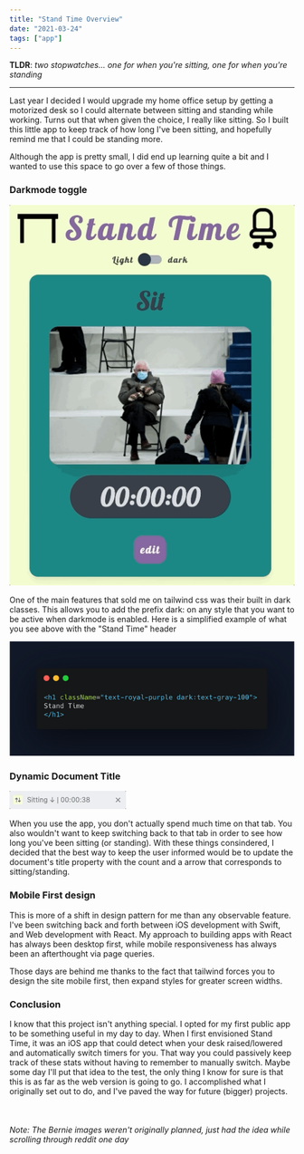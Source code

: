 ```yaml
---
title: "Stand Time Overview"
date: "2021-03-24"
tags: ["app"]
---
```


**TLDR**: *two stopwatches... one for when you're sitting, one for when you're standing*

---

Last year I decided I would upgrade my home office setup by getting a motorized desk so I could alternate between sitting and standing while working. Turns out that when given the choice, I really like sitting. So I built this little app to keep track of how long I've been sitting, and hopefully remind me that I could be standing more.

Although the app is pretty small, I did end up learning quite a bit and I wanted to use this space to go over a few of those things.

### Darkmode toggle

![darkmode toggle](/standTime-02.gif)

One of the main features that sold me on tailwind css was their built in dark classes. This allows you to add the prefix dark: on any style that you want to be active when darkmode is enabled.  Here is a simplified example of what you see above with the "Stand Time" header

![code example](/standTime-03.png)

### Dynamic Document Title

![title example](/standTime-04.gif)

When you use the app, you don't actually spend much time on that tab.  You also wouldn't want to keep switching back to that tab in order to see how long you've been sitting (or standing).  With these things consindered, I decided that the best way to keep the user informed would be to update the document's title property with the count and a arrow that corresponds to sitting/standing.

### Mobile First design

This is more of a shift in design pattern for me than any observable feature.  I've been switching back and forth between iOS development with Swift, and Web development with React.  My approach to building apps with React has always been desktop first, while mobile responsiveness has always been an afterthought via page queries.

Those days are behind me thanks to the fact that tailwind forces you to design the site mobile first, then expand styles for greater screen widths.

### Conclusion

I know that this project isn't anything special.  I opted for my first public app to be something useful in my day to day.  When I first envisioned Stand Time, it was an iOS app that could detect when your desk raised/lowered and automatically switch timers for you.  That way you could passively keep track of these stats without having to remember to manually switch.  Maybe some day I'll put that idea to the test, the only thing I know for sure is that this is as far as the web version is going to go.  I accomplished what I originally set out to do, and I've paved the way for future (bigger) projects.

<br>

###### Note: The Bernie images weren't originally planned, just had the idea while scrolling through reddit one day